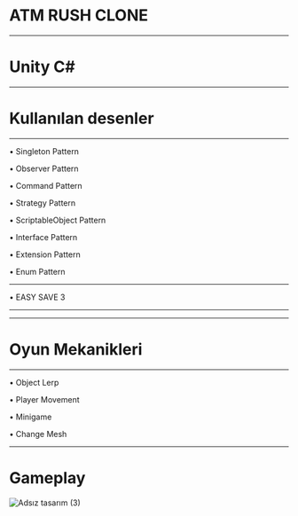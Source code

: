 ATM RUSH CLONE
===============
---
Unity C#
===============
---

Kullanılan desenler     
====================
---
&#8226; Singleton Pattern

&#8226; Observer Pattern

&#8226; Command Pattern

&#8226; Strategy Pattern

&#8226; ScriptableObject Pattern

&#8226; Interface Pattern

&#8226; Extension Pattern

&#8226; Enum Pattern

---

&#8226; EASY SAVE 3

---
---

Oyun Mekanikleri    
====================
---
&#8226; Object Lerp

&#8226; Player Movement

&#8226; Minigame

&#8226; Change Mesh

---
Gameplay    
====================


![Adsız tasarım (3)](https://github.com/yunusokur0/ATM_Rush/assets/114630722/29f578f3-6902-42bb-bcf8-aaa6ac3c840f)




